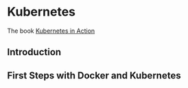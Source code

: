 # Kubernetes

The book [Kubernetes in Action](https://learning.oreilly.com/library/view/kubernetes-in-action/9781617293726/OEBPS/Text/02.html	)

## Introduction

## First Steps with Docker and Kubernetes


